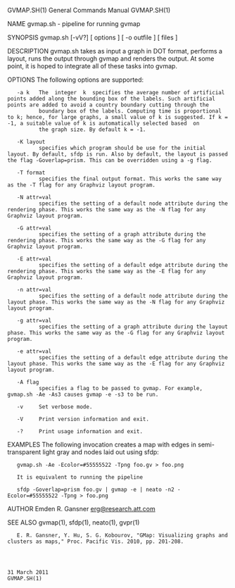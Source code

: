 GVMAP.SH(1)                                                                                General Commands Manual                                                                                GVMAP.SH(1)



NAME
       gvmap.sh - pipeline for running gvmap

SYNOPSIS
       gvmap.sh [-vV?]  [ options ] [ -o outfile ] [ files ]

DESCRIPTION
       gvmap.sh takes as input a graph in DOT format, performs a layout, runs the output through gvmap and renders the output. At some point, it is hoped to integrate all of these tasks into gvmap.

OPTIONS
       The following options are supported:

       -a k   The  integer  k  specifies the average number of artificial points added along the bounding box of the labels. Such artificial points are added to avoid a country boundary cutting through the
              boundary box of the labels. Computing time is proportional to k; hence, for large graphs, a small value of k is suggested. If k = -1, a suitable value of k is automatically selected based  on
              the graph size. By default k = -1.

       -K layout
              specifies which program should be use for the initial layout. By default, sfdp is run. Also by default, the layout is passed the flag -Goverlap=prism. This can be overridden using a -g flag.

       -T format
              specifies the final output format. This works the same way as the -T flag for any Graphviz layout program.

       -N attr=val
              specifies the setting of a default node attribute during the rendering phase. This works the same way as the -N flag for any Graphviz layout program.

       -G attr=val
              specifies the setting of a graph attribute during the rendering phase. This works the same way as the -G flag for any Graphviz layout program.

       -E attr=val
              specifies the setting of a default edge attribute during the rendering phase. This works the same way as the -E flag for any Graphviz layout program.

       -n attr=val
              specifies the setting of a default node attribute during the layout phase. This works the same way as the -N flag for any Graphviz layout program.

       -g attr=val
              specifies the setting of a graph attribute during the layout phase. This works the same way as the -G flag for any Graphviz layout program.

       -e attr=val
              specifies the setting of a default edge attribute during the layout phase. This works the same way as the -E flag for any Graphviz layout program.

       -A flag
              specifies a flag to be passed to gvmap. For example, gvmap.sh -Ae -As3 causes gvmap -e -s3 to be run.

       -v     Set verbose mode.

       -V     Print version information and exit.

       -?     Print usage information and exit.


EXAMPLES
       The following invocation creates a map with edges in semi-transparent light gray and nodes laid out using sfdp:

       gvmap.sh -Ae -Ecolor=#55555522 -Tpng foo.gv > foo.png

       It is equivalent to running the pipeline

       sfdp -Goverlap=prism foo.gv | gvmap -e | neato -n2 -Ecolor=#55555522 -Tpng > foo.png


AUTHOR
       Emden R. Gansner <erg@research.att.com>

SEE ALSO
       gvmap(1), sfdp(1), neato(1), gvpr(1)

       E. R. Gansner, Y. Hu, S. G. Kobourov, "GMap: Visualizing graphs and clusters as maps," Proc. Pacific Vis. 2010, pp. 201‐208.



                                                                                                31 March 2011                                                                                     GVMAP.SH(1)
